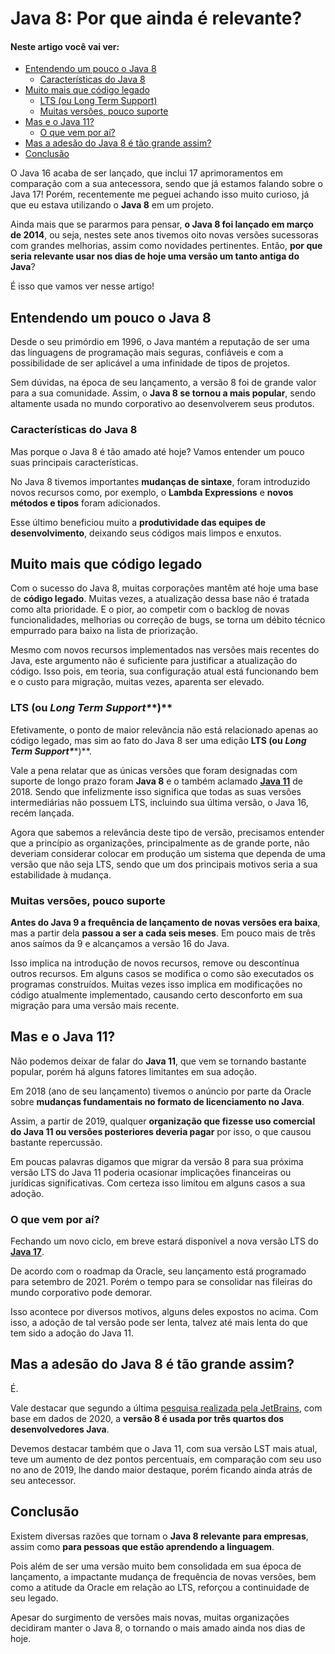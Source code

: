 # Java 8: Por que ainda é relevante?

#### Neste artigo você vai ver:

- [Entendendo um pouco o Java 8](https://www.zup.com.br/blog/java-8#texto-blog)
  - [Características do Java 8](https://www.zup.com.br/blog/java-8#texto-blog)
- [Muito mais que código legado](https://www.zup.com.br/blog/java-8#texto-blog)
  - [LTS (ou Long Term Support)](https://www.zup.com.br/blog/java-8#texto-blog)
  - [Muitas versões, pouco suporte](https://www.zup.com.br/blog/java-8#texto-blog)
- [Mas e o Java 11?](https://www.zup.com.br/blog/java-8#texto-blog)
  - [O que vem por aí?](https://www.zup.com.br/blog/java-8#texto-blog)
- [Mas a adesão do Java 8 é tão grande assim?](https://www.zup.com.br/blog/java-8#texto-blog)
- [Conclusão](https://www.zup.com.br/blog/java-8#texto-blog)

O Java 16 acaba de ser lançado, que inclui 17 aprimoramentos em comparação com a sua antecessora, sendo que já estamos falando sobre o Java 17! Porém, recentemente me peguei achando isso muito curioso, já que eu estava utilizando o **Java 8** em um projeto. 

Ainda mais que se pararmos para pensar, **o Java 8 foi lançado em março de 2014**, ou seja, nestes sete anos tivemos oito novas versões sucessoras com grandes melhorias, assim como novidades pertinentes. Então, **por que seria relevante usar nos dias de hoje uma versão um tanto antiga do Java**?

É isso que vamos ver nesse artigo!

## **Entendendo um pouco o Java 8**

Desde o seu primórdio em 1996, o Java mantém a reputação de ser uma das linguagens de programação mais seguras, confiáveis e com a possibilidade de ser aplicável a uma infinidade de tipos de projetos.

Sem dúvidas, na época de seu lançamento, a versão 8 foi de grande valor para a sua comunidade. Assim, o **Java 8 se tornou a mais popular**, sendo altamente usada no mundo corporativo ao desenvolverem seus produtos.

### **Características do Java 8**

Mas porque o Java 8 é tão amado até hoje? Vamos entender um pouco suas principais características.

No Java 8 tivemos importantes **mudanças de sintaxe**, foram introduzido novos recursos como, por exemplo, o **Lambda Expressions** e **novos métodos e tipos** foram adicionados. 

Esse último beneficiou muito a **produtividade das equipes de desenvolvimento**, deixando seus códigos mais limpos e enxutos.

## **Muito mais que código legado**

Com o sucesso do Java 8, muitas corporações mantêm até hoje uma base de **código legado**. Muitas vezes, a atualização dessa base não é tratada como alta prioridade. E o pior, ao competir com o backlog de novas funcionalidades, melhorias ou correção de bugs, se torna um débito técnico empurrado para baixo na lista de priorização. 

Mesmo com novos recursos implementados nas versões mais recentes do Java, este argumento não é suficiente para justificar a atualização do código. Isso pois, em teoria, sua configuração atual está funcionando bem e o custo para migração, muitas vezes, aparenta ser elevado.

### **LTS (ou** ***Long Term Support\*****)**

Efetivamente, o ponto de maior relevância não está relacionado apenas ao código legado, mas sim ao fato do Java 8 ser uma edição **LTS (ou** ***Long Term Support\*****)**. 

Vale a pena relatar que as únicas versões que foram designadas com suporte de longo prazo foram **Java 8** e o também aclamado [**Java 11**](https://www.zup.com.br/blog/java-11-principais-novidades) de 2018. Sendo que infelizmente isso significa que todas as suas versões intermediárias não possuem LTS, incluindo sua última versão, o Java 16, recém lançada.

Agora que sabemos a relevância deste tipo de versão, precisamos entender que a princípio as organizações, principalmente as de grande porte, não deveriam considerar colocar em produção um sistema que dependa de uma versão que não seja LTS, sendo que um dos principais motivos seria a sua estabilidade à mudança.

### **Muitas versões, pouco suporte**

**Antes do Java 9 a frequência de lançamento de novas versões era baixa**, mas a partir dela **passou a ser a cada seis meses**. Em pouco mais de três anos saímos da 9 e alcançamos a versão 16 do Java.

Isso implica na introdução de novos recursos, remove ou descontínua outros recursos. Em alguns casos se modifica o como são executados os programas construídos. Muitas vezes isso implica em modificações no código atualmente implementado, causando certo desconforto em sua migração para uma versão mais recente.

## **Mas e o Java 11?**

Não podemos deixar de falar do **Java 11**, que vem se tornando bastante popular, porém há alguns fatores limitantes em sua adoção. 

Em 2018 (ano de seu lançamento) tivemos o anúncio por parte da Oracle sobre **mudanças fundamentais no formato de licenciamento no Java**. 

Assim, a partir de 2019, qualquer **organização que fizesse uso comercial do Java 11 ou versões posteriores deveria pagar** por isso, o que causou bastante repercussão. 

Em poucas palavras digamos que migrar da versão 8 para sua próxima versão LTS do Java 11 poderia ocasionar implicações financeiras ou jurídicas significativas. Com certeza isso limitou em alguns casos a sua adoção.

### **O que vem por aí?**

Fechando um novo ciclo, em breve estará disponível a nova versão LTS do **[Java 17](https://www.zup.com.br/blog/java-17)**. 

De acordo com o roadmap da Oracle, seu lançamento está programado para setembro de 2021. Porém o tempo para se consolidar nas fileiras do mundo corporativo pode demorar.

Isso acontece por diversos motivos, alguns deles expostos no acima. Com isso, a adoção de tal versão pode ser lenta, talvez até mais lenta do que tem sido a adoção do Java 11.

## **Mas a adesão do Java 8 é tão grande assim?**

É.

Vale destacar que segundo a última [pesquisa realizada pela JetBrains](https://www.jetbrains.com/lp/devecosystem-2020/java/), com base em dados de 2020, a **versão 8 é usada por três quartos dos desenvolvedores Java**. 

Devemos destacar também que o Java 11, com sua versão LST mais atual, teve um aumento de dez pontos percentuais, em comparação com seu uso no ano de 2019, lhe dando maior destaque, porém ficando ainda atrás de seu antecessor.

## **Conclusão**

Existem diversas razões que tornam o **Java 8 relevante para empresas**, assim como **para pessoas que estão aprendendo a linguagem**.

Pois além de ser uma versão muito bem consolidada em sua época de lançamento, a impactante mudança de frequência de novas versões, bem como a atitude da Oracle em relação ao LTS, reforçou a continuidade de seu legado.

Apesar do surgimento de versões mais novas, muitas organizações decidiram manter o Java 8, o tornando o mais amado ainda nos dias de hoje.